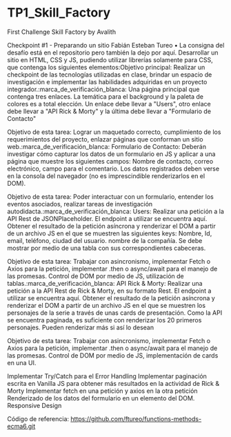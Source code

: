 # TP1_Skill_Factory
First Challenge Skill Factory by Avalith

Checkpoint #1 - Preparando un sitio
Fabián Esteban Tureo
•
La consigna del desafío está en el repositorio pero también la dejo por aquí.
Desarrollar un sitio en HTML, CSS y JS, pudiendo utilizar librerías solamente para CSS, que contenga los siguientes elementos:Objetivo principal: Realizar un checkpoint de las tecnologías utilizadas en clase, brindar un espacio de investigación e implementar las habilidades adquiridas en un proyecto integrador.:marca_de_verificación_blanca: Una página principal que contenga tres enlaces. La temática para el background y la paleta de colores es a total elección. Un enlace debe llevar a "Users", otro enlace debe llevar a "API Rick & Morty" y la última debe llevar a "Formulario de Contacto"

Objetivo de esta tarea: Lograr un maquetado correcto, cumplimiento de los requerimientos del proyecto, enlazar páginas que conforman un sitio web.:marca_de_verificación_blanca:  Formulario de Contacto: Deberán investigar cómo capturar los datos de un formulario en JS y aplicar a una página que muestre los siguientes campos: Nombre de contacto, correo electrónico, campo para el comentario. Los datos registrados deben verse en la consola del navegador (no es imprescindible renderizarlos en el DOM).

Objetivo de esta tarea: Poder interactuar con un formulario, entender los eventos asociados, realizar tareas de investigación autodidacta.:marca_de_verificación_blanca: Users: Realizar una petición a la API Rest de JSONPlaceholder. El endpoint a utilizar se encuentra aquí. Obtener el resultado de la petición asíncrona y renderizar el DOM a partir de un archivo JS en el que se muestren las siguientes keys: Nombre, Id, email, teléfono, ciudad del usuario. nombre de la compañía. Se debe mostrar por medio de una tabla con sus correspondientes cabeceras.

Objetivo de esta tarea: Trabajar con asincronismo, implementar Fetch o Axios para la petición, implementar .then o async/await para el manejo de las promesas. Control de DOM por medio de JS, utilización de tablas.:marca_de_verificación_blanca: API Rick & Morty: Realizar una petición a la API Rest de Rick & Morty, en su formato Rest. El endpoint a utilizar se encuentra aquí. Obtener el resultado de la petición asíncrona y renderizar el DOM a partir de un archivo JS en el que se muestren los personajes de la serie a través de unas cards de presentación. Como la API se encuentra paginada, es suficiente con renderizar los 20 primeros personajes. Pueden renderizar más si así lo desean

Objetivo de esta tarea: Trabajar con asincronismo, implementar Fetch o Axios para la petición, implementar .then o async/await para el manejo de las promesas. Control de DOM por medio de JS, implementación de cards en una UI.

Implementar Try/Catch para el Error Handling
Implementar paginación escrita en Vanilla JS para obtener más resultados en la actividad de Rick & Morty
Implementar fetch en una petición y axios en la otra petición
Renderizado de los datos del formulario en un elemento del DOM.
Responsive Design

Código de referencia: https://github.com/ftureo/functions-methods-ecma6.git

